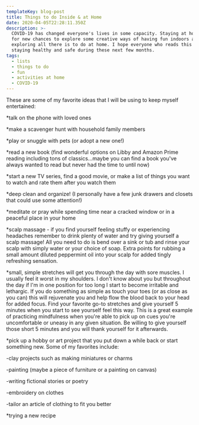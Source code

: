 ```yaml
---
templateKey: blog-post
title: Things to do Inside & at Home
date: 2020-04-05T22:28:11.350Z
description: >-
  COVID-19 has changed everyone's lives in some capacity. Staying at home causes
  for new chances to explore some creative ways of having fun indoors and
  exploring all there is to do at home. I hope everyone who reads this is
  staying healthy and safe during these next few months. 
tags:
  - lists
  - things to do
  - fun
  - activities at home
  - COVID-19
---
```

These are some of my favorite ideas that I will be using to keep myself entertained: 

\*talk on the phone with loved ones

\*make a scavenger hunt with household family members

\*play or snuggle with pets (or adopt a new one!)

\*read a new book (find wonderful options on Libby and Amazon Prime reading including tons of classics...maybe you can find a book you've always wanted to read but never had the time to until now)

\*start a new TV series, find a good movie, or make a list of things you want to watch and rate them after you watch them

\*deep clean and organize! (I personally have a few junk drawers and closets that could use some attention!)

\*meditate or pray while spending time near a cracked window or in a peaceful place in your home

\*scalp massage - if you find yourself feeling stuffy or experiencing headaches remember to drink plenty of water and try giving yourself a scalp massage! All you need to do is bend over a sink or tub and rinse your scalp with simply water or your choice of soap. Extra points for rubbing a small amount diluted peppermint oil into your scalp for added tingly refreshing sensation.

\*small, simple stretches will get you through the day with sore muscles. I usually feel it worst in my shoulders. I don't know about you but throughout the day if I'm in one position for too long I start to become irritable and lethargic. If you do something as simple as touch your toes (or as close as you can) this will rejuvenate you and help flow the blood back to your head for added focus. Find your favorite go-to stretches and give yourself 5 minutes when you start to see yourself feel this way. This is a great example of practicing mindfulness when you're able to pick up on cues you're uncomfortable or uneasy in any given situation. Be willing to give yourself those short 5 minutes and you will thank yourself for it afterwards.

\*pick up a hobby or art project that you put down a while back or start something new. Some of my favorites include: 

\-clay projects such as making miniatures or charms

\-painting (maybe a piece of furniture or a painting on canvas)

\-writing fictional stories or poetry

\-embroidery on clothes

\-tailor an article of clothing to fit you better

\*trying a new recipe